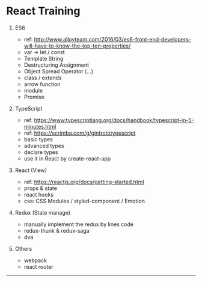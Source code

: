 # React Training

1. ES6
   - ref: http://www.alloyteam.com/2016/03/es6-front-end-developers-will-have-to-know-the-top-ten-properties/
   - var -> let / const
   - Template String
   - Destructuring Assignment
   - Object Spread Operator (...)
   - class / extends
   - arrow function
   - module
   - Promise

1. TypeScript
   - ref: https://www.typescriptlang.org/docs/handbook/typescript-in-5-minutes.html
   - ref: https://scrimba.com/g/gintrototypescript
   - basic types
   - advanced types
   - declare types
   - use it in React by create-react-app

1. React (View)
   - ref: https://reactjs.org/docs/getting-started.html
   - props & state
   - react hooks
   - css: CSS Modules / styled-component / Emotion

1. Redux (State manage)
   - manually implement the redux by lines code
   - redux-thunk & redux-saga
   - dva

1. Others
   - webpack
   - react router

---
